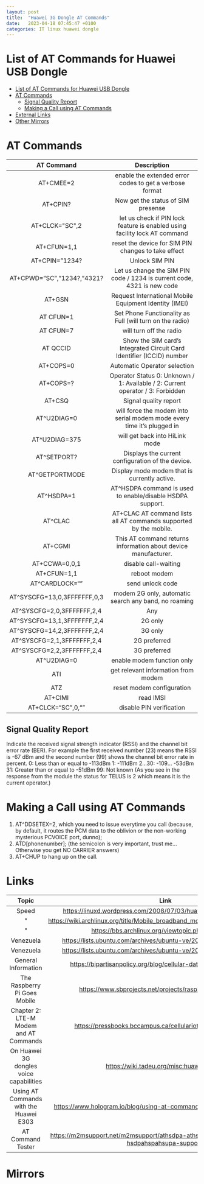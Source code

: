 ```yaml
---
layout: post
title:  "Huawei 3G Dongle AT Commands"
date:   2023-04-18 07:45:47 +0100
categories: IT linux huawei dongle  
---
```


# List of AT Commands for Huawei USB Dongle

- [List of AT Commands for Huawei USB Dongle](#list-of-at-commands-for-huawei-usb-dongle)
- [AT Commands](#at-commands)
  - [Signal Quality Report](#signal-quality-report)
  - [Making a Call using AT Commands](#Making-a-Call-using-AT-Commands)
- [External Links](#links)
- [Other Mirrors](#mirrors)

# AT Commands
|         AT Command          |                                  Description                                   |
| :-------------------------: | :----------------------------------------------------------------------------: |
|          AT+CMEE=2          |            enable the extended error codes to get a verbose format             |
|          AT+CPIN?           |                       Now get the status of SIM presense                       |
|       AT+CLCK="SC",2        |   let us check if PIN lock feature is enabled using facility lock AT command   |
|         AT+CFUN=1,1         |              reset the device for SIM PIN changes to take effect               |
|       AT+CPIN=”1234?        |                                 Unlock SIM PIN                                 |
| AT+CPWD=”SC”,”1234?,”4321?  |    Let us change the SIM PIN code / 1234 is current code, 4321 is new code     |
|           AT+GSN            |             Request International Mobile Equipment Identity (IMEI)             |
|          AT CFUN=1          |            Set Phone Functionality as Full (will turn on the radio)            |
|          AT CFUN=7          |                            will turn off the radio                             |
|          AT QCCID           |     Show the SIM card’s Integrated Circuit Card Identifier (ICCID) number      |
|          AT+COPS=0          |                          Automatic Operator selection                          |
|          AT+COPS=?          | Operator Status 0: Unknown / 1: Available / 2: Current operator / 3: Forbidden |
|           AT+CSQ            |                             Signal quality report                              |
|         AT^U2DIAG=0         |     will force the modem into serial modem mode every time it’s plugged in     |
|        AT^U2DIAG=375        |                        will  get back into HiLink mode                         |
|         AT^SETPORT?         |               Displays the current configuration of the device.                |
|       AT^GETPORTMODE        |                  Display mode modem that is currently active.                  |
|         AT^HSDPA=1          |           AT^HSDPA command is used to enable/disable HSDPA support.            |
|           AT^CLAC           |       AT+CLAC AT command lists all AT commands supported by the mobile.        |
|           AT+CGMI           |         This AT command returns information about device manufacturer.         |
|        AT+CCWA=0,0,1        |                              disable call-waiting                              |
|         AT+CFUN=1,1         |                                  reboot modem                                  |
|       AT^CARDLOCK=“”        |                                send unlock code                                |
| AT^SYSCFG=13,0,3FFFFFFF,0,3 |              modem 2G only, automatic search any band, no roaming              |
| AT^SYSCFG=2,0,3FFFFFFF,2,4  |                                      Any                                       |
| AT^SYSCFG=13,1,3FFFFFFF,2,4 |                                    2G only                                     |
| AT^SYSCFG=14,2,3FFFFFFF,2,4 |                                    3G only                                     |
| AT^SYSCFG=2,1,3FFFFFFF,2,4  |                                  2G preferred                                  |
| AT^SYSCFG=2,2,3FFFFFFF,2,4  |                                  3G preferred                                  |
|         AT^U2DIAG=0         |                           enable modem function only                           |
|             ATI             |                      get relevant information from modem                       |
|             ATZ             |                           reset modem configuration                            |
|           AT+CIMI           |                                   read IMSI                                    |
|      AT+CLCK=“SC”,0,“”      |                            disable PIN verification                            |

## Signal Quality Report 
Indicate the received signal strength indicator (RSSI) and the channel bit error rate (BER). For example the first received number (23) means the RSSI is -67 dBm and the second number (99) shows the channel bit error rate in percent. 0: Less than or equal to -113dBm  1: -111dBm 2…30: -109… -53dBm 31: Greater than or equal to -51dBm 99: Not known (As you see in the response from the module the status for TELUS is 2 which means it is the current operator.)

# Making a Call using AT Commands
1. AT^DDSETEX=2, which you need to issue everytime you call (because, by default, it routes the PCM data to the oblivion or the non-working mysterious PCVOICE port, dunno);
2. ATD[phonenumber]; (the semicolon is very important, trust me… Otherwise you get NO CARRIER answers)
3. AT+CHUP to hang up on the call.

# Links
|                  Topic                  |                                              Link                                              |
| :-------------------------------------: | :--------------------------------------------------------------------------------------------: |
|                  Speed                  |                 https://linuxd.wordpress.com/2008/07/03/huawei-hspda-3g-modem/                 |
|                    "                    |          https://wiki.archlinux.org/title/Mobile_broadband_modem#Low_connection_speed          |
|                    "                    |                       https://bbs.archlinux.org/viewtopic.php?id=111513                        |
|                Venezuela                |               https://lists.ubuntu.com/archives/ubuntu-ve/2009-March/003814.html               |
|                Venezuela                |               https://lists.ubuntu.com/archives/ubuntu-ve/2009-March/003814.html               |
|           General Information           |              https://bipartisanpolicy.org/blog/cellular-data-and-digital-divide/               |
|      The Raspberry Pi Goes Mobile       |                   https://www.sbprojects.net/projects/raspberrypi/mobile.php                   |
| Chapter 2: LTE-M Modem and AT Commands  |                 https://pressbooks.bccampus.ca/cellulariot/chapter/chapter-2/                  |
| On Huawei 3G dongles voice capabilities |                           https://wiki.tadeu.org/misc:huaweii-voice                            |
| Using AT Commands with the Huawei E303  |              https://www.hologram.io/blog/using-at-commands-with-the-huawei-e303/              |
|            AT Command Tester            | https://m2msupport.net/m2msupport/athsdpa-athspa-athsupa-enabledisable-hsdpahspahsupa-support/ |

# Mirrors
